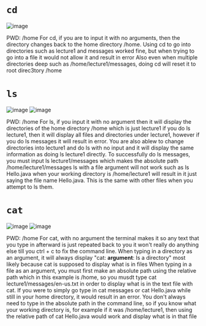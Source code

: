 # `cd`
![image](https://github.com/nathantruong0205/cse15l-lab-reports/assets/108157832/e1f4a58c-2399-4406-874e-28ac92569091)

PWD: /home
For cd, if you are to input it with no arguments, then the directory changes back to the home directory /home.
Using cd to go into directories such as lecture1 and messages worked fine, but when trying to go into a file it would not allow it and result in error
Also even when multiple directories deep such as /home/lecture1/messages, doing cd will reset it to root direc3tory /home


# `ls`
![image](https://github.com/nathantruong0205/cse15l-lab-reports/assets/108157832/84b441f5-2adc-4b20-bc56-33458525a5f2)
![image](https://github.com/nathantruong0205/cse15l-lab-reports/assets/108157832/63060ab5-1be1-4e28-8197-ae4db2a00a8e)

PWD: /home
For ls, if you input it with no argument then it will display the directories of the home directory /home which is just lecture1
if you do ls lecture1, then it will display all files and directories under lecture1, however if you do ls messages it will result in error. You are also ablew to change directories into lecture1 and do ls with no input and it will display the same information as doing ls lecture1 directly. To successfully do ls messages, you must input ls lecture1/messages which makes the absolute path /home/lecture1/messages
ls with a file argument will not work such as ls Hello.java when your working directory is /home/lecture1 will result in it just saying the file name Hello.java. This is the same with other files when you attempt to ls them.


# `cat`
![image](https://github.com/nathantruong0205/cse15l-lab-reports/assets/108157832/51e0b8ae-4a3e-45da-aeed-3fc9475d5d90)
![image](https://github.com/nathantruong0205/cse15l-lab-reports/assets/108157832/16528f78-4726-4cf8-9c32-e0382ae87cfd)

PWD: /home
For cat, with no argument the terminal makes it so any text that you type in afterward is just repeated back to you it won't really do anything else till you ctrl + c to fix the command line.
When typing in a directory as an argument, it will always display "cat: **argument**: Is a directory" most likely because cat is supposed to display what is in files
When typing in a file as an argument, you must first make an absolute path using the relative path which in this example is /home, so you musdt type cat lecture1/messages/en-us.txt in order to display what is in the text file with cat. If you were to simply go type in cat messages or cat Hello.java while still in your home directory, it would result in an error. You don't always need to type in the absolute path in the command line, so if you know what your working directory is, for example if it was /home/lecture1, then using the relative path of cat Hello.java would work and display what is in that file 
